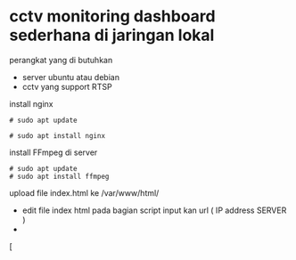  # cctv monitoring dashboard sederhana di jaringan lokal

perangkat yang di butuhkan
- server ubuntu atau debian
- cctv yang support RTSP

install nginx 
 
    # sudo apt update
 
    # sudo apt install nginx


install FFmpeg di server

    # sudo apt update
    # sudo apt install ffmpeg


 upload file index.html ke /var/www/html/
 - edit file index html pada bagian script input kan url ( IP address SERVER )
 - 
 [ <script>
  // Configuration
  const cameraConfigs = {
  'camera1': {
  url: 'http://ipaddressServer/playlist.m3u8',
  name: 'CCTV SIMPANG RT 11',
  resolution: '1280x720',
  fps: 25
  }, ]





   # Konfigurasi Multiple CCTV
   edit url nya dengan contoh

  - url: 'http://ipaddresServer/camera1/playlist.m3u8',
  - url: 'http://ipaddresServer/camera2/playlist.m3u8',
    dan seterusnya.


    

   # Cara Menggunakan:
   Simpan script sebagai  livestreming.sh atau multi_stream.sh
   Berikan permission eksekusi:
   
     chmod +x livestreming.sh
     chmod +x multi_strem.sh
   Jalankan: 
    
    ./livestreming.sh
    ./multi_stream.sh
    
   Untuk menjalankan di background: 
   
     nohup ./multi_stream.sh  &
     nohup ./livestreming.sh  &
  
